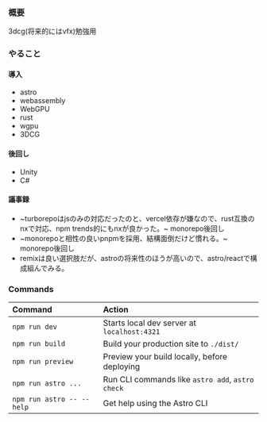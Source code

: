 ### 概要
3dcg(将来的にはvfx)勉強用

### やること
#### 導入
* astro
* webassembly
* WebGPU
* rust
* wgpu
* 3DCG

#### 後回し
* Unity
* C#

#### 議事録
* ~turborepoはjsのみの対応だったのと、vercel依存が嫌なので、rust互換のnxで対応、npm trends的にもnxが良かった。~ monorepo後回し
* ~monorepoと相性の良いpnpmを採用、結構面倒だけど慣れる。~ monorepo後回し
* remixは良い選択肢だが、astroの将来性のほうが高いので、astro/reactで構成組んでみる。

###  Commands

| Command                   | Action                                           |
| :------------------------ | :----------------------------------------------- |
| `npm run dev`             | Starts local dev server at `localhost:4321`      |
| `npm run build`           | Build your production site to `./dist/`          |
| `npm run preview`         | Preview your build locally, before deploying     |
| `npm run astro ...`       | Run CLI commands like `astro add`, `astro check` |
| `npm run astro -- --help` | Get help using the Astro CLI                     |